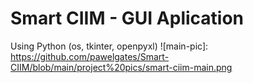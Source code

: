 # Smart CIIM - GUI Aplication 
Using Python (os, tkinter, openpyxl)
![main-pic]: https://github.com/pawelgates/Smart-CIIM/blob/main/project%20pics/smart-ciim-main.png
